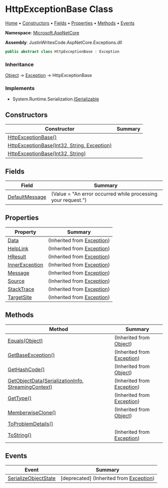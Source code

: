 # HttpExceptionBase Class

[Home](../../README.md) &#x2022; [Constructors](#constructors) &#x2022; [Fields](#fields) &#x2022; [Properties](#properties) &#x2022; [Methods](#methods) &#x2022; [Events](#events)

**Namespace**: [Microsoft.AspNetCore](../README.md)

**Assembly**: JustinWritesCode\.AspNetCore\.Exceptions\.dll

```csharp
public abstract class HttpExceptionBase : Exception
```

### Inheritance

[Object](https://docs.microsoft.com/en-us/dotnet/api/system.object) &#x2192; [Exception](https://docs.microsoft.com/en-us/dotnet/api/system.exception) &#x2192; HttpExceptionBase

### Implements

* System\.Runtime\.Serialization\.[ISerializable](https://docs.microsoft.com/en-us/dotnet/api/system.runtime.serialization.iserializable)

## Constructors

| Constructor | Summary |
| ----------- | ------- |
| [HttpExceptionBase()](-ctor/README.md#1531550744) | |
| [HttpExceptionBase(Int32, String, Exception)](-ctor/README.md#3811156269) | |
| [HttpExceptionBase(Int32, String)](-ctor/README.md#3244298213) | |

## Fields

| Field | Summary |
| ----- | ------- |
| [DefaultMessage](DefaultMessage/README.md) |  \(Value = "An error occurred while processing your request\."\) |

## Properties

| Property | Summary |
| -------- | ------- |
| [Data](https://docs.microsoft.com/en-us/dotnet/api/system.exception.data) |  \(Inherited from [Exception](https://docs.microsoft.com/en-us/dotnet/api/system.exception)\) |
| [HelpLink](https://docs.microsoft.com/en-us/dotnet/api/system.exception.helplink) |  \(Inherited from [Exception](https://docs.microsoft.com/en-us/dotnet/api/system.exception)\) |
| [HResult](https://docs.microsoft.com/en-us/dotnet/api/system.exception.hresult) |  \(Inherited from [Exception](https://docs.microsoft.com/en-us/dotnet/api/system.exception)\) |
| [InnerException](https://docs.microsoft.com/en-us/dotnet/api/system.exception.innerexception) |  \(Inherited from [Exception](https://docs.microsoft.com/en-us/dotnet/api/system.exception)\) |
| [Message](https://docs.microsoft.com/en-us/dotnet/api/system.exception.message) |  \(Inherited from [Exception](https://docs.microsoft.com/en-us/dotnet/api/system.exception)\) |
| [Source](https://docs.microsoft.com/en-us/dotnet/api/system.exception.source) |  \(Inherited from [Exception](https://docs.microsoft.com/en-us/dotnet/api/system.exception)\) |
| [StackTrace](https://docs.microsoft.com/en-us/dotnet/api/system.exception.stacktrace) |  \(Inherited from [Exception](https://docs.microsoft.com/en-us/dotnet/api/system.exception)\) |
| [TargetSite](https://docs.microsoft.com/en-us/dotnet/api/system.exception.targetsite) |  \(Inherited from [Exception](https://docs.microsoft.com/en-us/dotnet/api/system.exception)\) |

## Methods

| Method | Summary |
| ------ | ------- |
| [Equals(Object)](https://docs.microsoft.com/en-us/dotnet/api/system.object.equals) |  \(Inherited from [Object](https://docs.microsoft.com/en-us/dotnet/api/system.object)\) |
| [GetBaseException()](https://docs.microsoft.com/en-us/dotnet/api/system.exception.getbaseexception) |  \(Inherited from [Exception](https://docs.microsoft.com/en-us/dotnet/api/system.exception)\) |
| [GetHashCode()](https://docs.microsoft.com/en-us/dotnet/api/system.object.gethashcode) |  \(Inherited from [Object](https://docs.microsoft.com/en-us/dotnet/api/system.object)\) |
| [GetObjectData(SerializationInfo, StreamingContext)](https://docs.microsoft.com/en-us/dotnet/api/system.exception.getobjectdata) |  \(Inherited from [Exception](https://docs.microsoft.com/en-us/dotnet/api/system.exception)\) |
| [GetType()](https://docs.microsoft.com/en-us/dotnet/api/system.exception.gettype) |  \(Inherited from [Exception](https://docs.microsoft.com/en-us/dotnet/api/system.exception)\) |
| [MemberwiseClone()](https://docs.microsoft.com/en-us/dotnet/api/system.object.memberwiseclone) |  \(Inherited from [Object](https://docs.microsoft.com/en-us/dotnet/api/system.object)\) |
| [ToProblemDetails()](ToProblemDetails/README.md) | |
| [ToString()](https://docs.microsoft.com/en-us/dotnet/api/system.exception.tostring) |  \(Inherited from [Exception](https://docs.microsoft.com/en-us/dotnet/api/system.exception)\) |

## Events

| Event | Summary |
| ----- | ------- |
| [SerializeObjectState](https://docs.microsoft.com/en-us/dotnet/api/system.exception.serializeobjectstate) | \[deprecated\]  \(Inherited from [Exception](https://docs.microsoft.com/en-us/dotnet/api/system.exception)\) |

